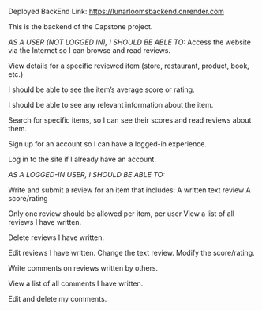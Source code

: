 
Deployed BackEnd Link: https://lunarloomsbackend.onrender.com

This is the backend of the Capstone project.

*AS A USER (NOT LOGGED IN), I SHOULD BE ABLE TO:*
Access the website via the Internet so I can browse and read reviews.

View details for a specific reviewed item (store, restaurant, product, book, etc.)

I should be able to see the item’s average score or rating.

I should be able to see any relevant information about the item.

Search for specific items, so I can see their scores and read reviews about them.

Sign up for an account so I can have a logged-in experience.

Log in to the site if I already have an account.


*AS A LOGGED-IN USER, I SHOULD BE ABLE TO:*

Write and submit a review for an item that includes:
    A written text review
    A score/rating

Only one review should be allowed per item, per user
View a list of all reviews I have written.

Delete reviews I have written.
    
Edit reviews I have written.
Change the text review.
Modify the score/rating.
    
Write comments on reviews written by others.
    
View a list of all comments I have written.
    
Edit and delete my comments.
 